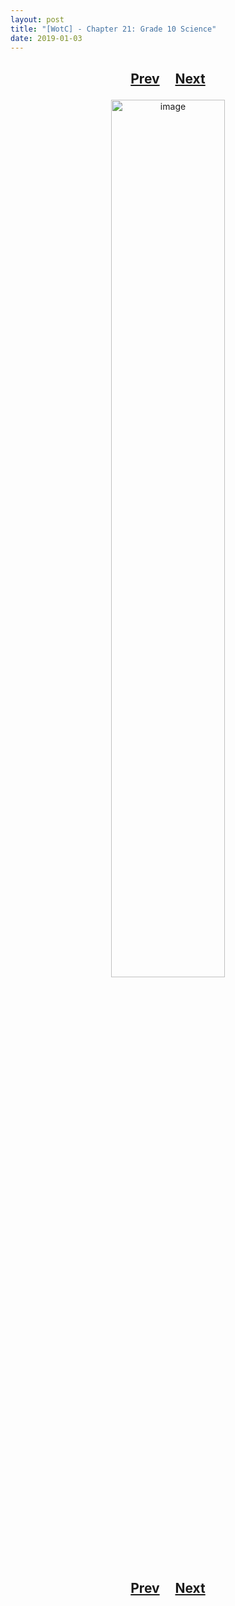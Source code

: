 ```yaml
---
layout: post
title: "[WotC] - Chapter 21: Grade 10 Science"
date: 2019-01-03
---
```


<h2>
  <p style="text-align:center;">
    <a href="/wingsofthechorus/archive/2018/12/23/chapter20">Prev</a>
    &nbsp;&nbsp;&nbsp;
    <a href="/wingsofthechorus/archive/">Next</a>
  </p>
</h2>

<p style="text-align:center;">
  <img src="/wingsofthechorus/images/comics/c21.png" width="60%" alt="image"/>
</p>

<h2>
  <p style="text-align:center;">
    <a href="/wingsofthechorus/archive/2018/12/23/chapter20">Prev</a>
    &nbsp;&nbsp;&nbsp;
    <a href="/wingsofthechorus/archive/">Next</a>
  </p>
</h2>
